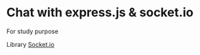 # Chat with express.js & socket.io


For study purpose

Library [Socket.io](https://www.npmjs.com/package/socket.io)
